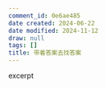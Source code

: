 ```yaml
---
comment_id: 0e6ae485
date created: 2024-06-22
date modified: 2024-11-12
draw: null
tags: []
title: 带着答案去找答案
---
```

excerpt

<!-- more -->
